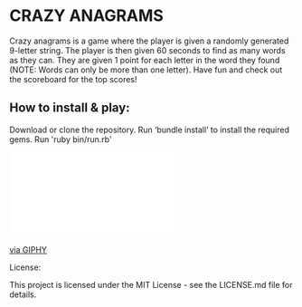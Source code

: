 # CRAZY ANAGRAMS

Crazy anagrams is a game where the player is given a randomly generated 9-letter string. The player is then given 60 seconds to find as many words as they can. They are given 1 point for each letter in the word they found (NOTE: Words can only be more than one letter). Have fun and check out the scoreboard for the top scores!

## How to install & play:

Download or clone the repository.
Run ‘bundle install’ to install the required gems.
Run 'ruby bin/run.rb'

<iframe src=“https://giphy.com/embed/dYDdvCQGyoLcY” width=“480" height=“480” frameBorder=“0" class=“giphy-embed” allowFullScreen></iframe><p><a href=“https://giphy.com/gifs/bill-loves-wurtz-dYDdvCQGyoLcY”>via GIPHY</a></p>

License:

This project is licensed under the MIT License - see the LICENSE.md file for details.
